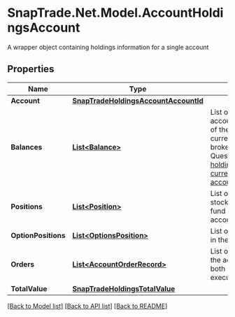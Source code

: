 # SnapTrade.Net.Model.AccountHoldingsAccount
A wrapper object containing holdings information for a single account

## Properties

Name | Type | Description | Notes
------------ | ------------- | ------------- | -------------
**Account** | [**SnapTradeHoldingsAccountAccountId**](SnapTradeHoldingsAccountAccountId.md) |  | [optional] 
**Balances** | [**List&lt;Balance&gt;**](Balance.md) | List of balances for the account. Each element of the list has a distinct currency. Some brokerages like Questrade [allows holding multiple currencies in the same account](https://www.questrade.com/learning/questrade-basics/balances-and-reports/understanding-your-account-balances). | [optional] 
**Positions** | [**List&lt;Position&gt;**](Position.md) | List of stock/ETF/crypto/mutual fund positions in the account. | [optional] 
**OptionPositions** | [**List&lt;OptionsPosition&gt;**](OptionsPosition.md) | List of option positions in the account. | [optional] 
**Orders** | [**List&lt;AccountOrderRecord&gt;**](AccountOrderRecord.md) | List of recent orders in the account, including both pending and executed orders. | [optional] 
**TotalValue** | [**SnapTradeHoldingsTotalValue**](SnapTradeHoldingsTotalValue.md) |  | [optional] 

[[Back to Model list]](../README.md#documentation-for-models) [[Back to API list]](../README.md#documentation-for-api-endpoints) [[Back to README]](../README.md)

